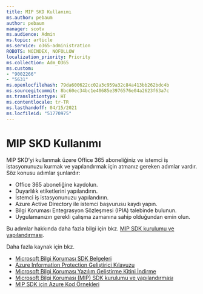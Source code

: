 ```yaml
---
title: MIP SKD Kullanımı
ms.author: pebaum
author: pebaum
manager: scotv
ms.audience: Admin
ms.topic: article
ms.service: o365-administration
ROBOTS: NOINDEX, NOFOLLOW
localization_priority: Priority
ms.collection: Adm_O365
ms.custom:
- "9002266"
- "5631"
ms.openlocfilehash: 79da600622cc02a3c959a32c84a413bb262bdc4b
ms.sourcegitcommit: 8bc60ec34bc1e40685e3976576e04a2623f63a7c
ms.translationtype: HT
ms.contentlocale: tr-TR
ms.lasthandoff: 04/15/2021
ms.locfileid: "51770975"
---
```

# <a name="using-mip-skd"></a>MIP SKD Kullanımı

MIP SKD’yi kullanmak üzere Office 365 aboneliğiniz ve istemci iş istasyonunuzu kurmak ve yapılandırmak için atmanız gereken adımlar vardır. Söz konusu adımlar şunlardır:

- Office 365 aboneliğine kaydolun.
- Duyarlılık etiketlerini yapılandırın.
- İstemci iş istasyonunuzu yapılandırın.
- Azure Active Directory ile istemci başvurusu kaydı yapın.
- Bilgi Koruması Entegrasyon Sözleşmesi (IPIA) talebinde bulunun.
- Uygulamanızın gerekli çalışma zamanına sahip olduğundan emin olun.

Bu adımlar hakkında daha fazla bilgi için bkz. [MIP SDK kurulumu ve yapılandırması](https://docs.microsoft.com/information-protection/develop/setup-configure-mip).

Daha fazla kaynak için bkz.

- [Microsoft Bilgi Koruması SDK Belgeleri](https://docs.microsoft.com/information-protection/develop/)
- [Azure Information Protection Geliştirici Kılavuzu](https://docs.microsoft.com/azure/information-protection/develop/developers-guide)
- [Microsoft Bilgi Koruması Yazılım Geliştirme Kitini İndirme](https://www.microsoft.com/download/details.aspx?id=57392)
- [Microsoft Bilgi Koruması (MIP) SDK kurulumu ve yapılandırması](https://docs.microsoft.com/information-protection/develop/setup-configure-mip)
- [MIP SDK için Azure Kod Örnekleri](https://azure.microsoft.com/resources/samples/?sort=0&term=mipsdk)
